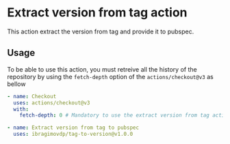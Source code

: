 # Extract version from tag action

This action extract the version from tag and provide it to pubspec.

## Usage

To be able to use this action, you must retreive all the history of the repository by using the `fetch-depth` option of the `actions/checkout@v3` as bellow

```yaml
- name: Checkout
  uses: actions/checkout@v3
  with:
    fetch-depth: 0 # Mandatory to use the extract version from tag action

- name: Extract version from tag to pubspec
  uses: ibragimovdp/tag-to-version@v1.0.0
```